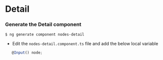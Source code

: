 # Detail

### Generate the Detail component

```
$ ng generate component nodes-detail
```

   * Edit the `nodes-detail.component.ts` file and add the below local variable

```typescript
   @Input() node;
```
